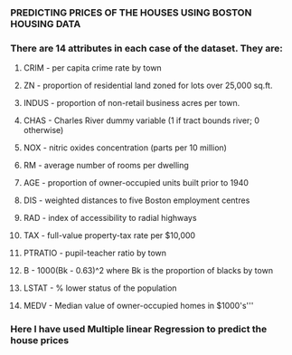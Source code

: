 ### PREDICTING PRICES OF THE HOUSES USING BOSTON HOUSING DATA

### There are 14 attributes in each case of the dataset. They are:
 1. CRIM - per capita crime rate by town

 2. ZN - proportion of residential land zoned for lots over 25,000 sq.ft.

 3. INDUS - proportion of non-retail business acres per town.

 4. CHAS - Charles River dummy variable (1 if tract bounds river; 0 otherwise)

 5. NOX - nitric oxides concentration (parts per 10 million)

 6. RM - average number of rooms per dwelling

 7. AGE - proportion of owner-occupied units built prior to 1940

 8. DIS - weighted distances to five Boston employment centres

 9. RAD - index of accessibility to radial highways

10. TAX - full-value property-tax rate per $10,000

11. PTRATIO - pupil-teacher ratio by town

12. B - 1000(Bk - 0.63)^2 where Bk is the proportion of blacks by town

13. LSTAT - % lower status of the population

14. MEDV - Median value of owner-occupied homes in $1000's'''


### Here I have used Multiple linear Regression to predict the house prices

